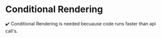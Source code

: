 # Conditional Rendering
:heavy_check_mark: Conditional Rendering is needed becuause code runs faster than api call's.
		   